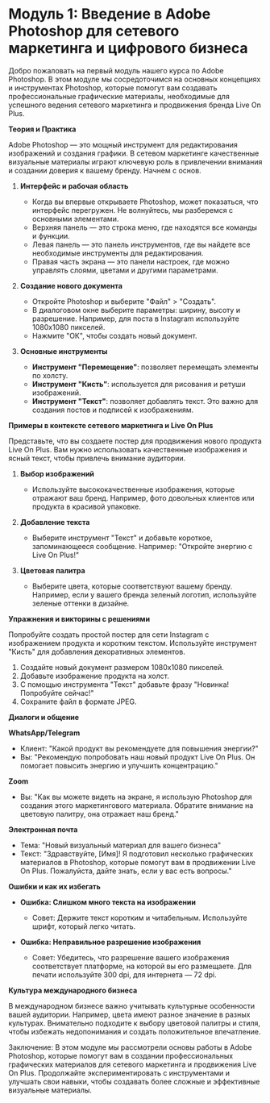 # **Модуль 1: Введение в Adobe Photoshop для сетевого маркетинга и цифрового бизнеса**

Добро пожаловать на первый модуль нашего курса по Adobe Photoshop. В этом модуле мы сосредоточимся на основных концепциях и инструментах Photoshop, которые помогут вам создавать профессиональные графические материалы, необходимые для успешного ведения сетевого маркетинга и продвижения бренда Live On Plus. 

**Теория и Практика**

Adobe Photoshop — это мощный инструмент для редактирования изображений и создания графики. В сетевом маркетинге качественные визуальные материалы играют ключевую роль в привлечении внимания и создании доверия к вашему бренду. Начнем с основ.

1. **Интерфейс и рабочая область**
   - Когда вы впервые открываете Photoshop, может показаться, что интерфейс перегружен. Не волнуйтесь, мы разберемся с основными элементами.
   - Верхняя панель — это строка меню, где находятся все команды и функции.
   - Левая панель — это панель инструментов, где вы найдете все необходимые инструменты для редактирования.
   - Правая часть экрана — это панели настроек, где можно управлять слоями, цветами и другими параметрами.

2. **Создание нового документа**
   - Откройте Photoshop и выберите "Файл" > "Создать".
   - В диалоговом окне выберите параметры: ширину, высоту и разрешение. Например, для поста в Instagram используйте 1080x1080 пикселей.
   - Нажмите "ОК", чтобы создать новый документ.

3. **Основные инструменты**
   - **Инструмент "Перемещение"**: позволяет перемещать элементы по холсту.
   - **Инструмент "Кисть"**: используется для рисования и ретуши изображений.
   - **Инструмент "Текст"**: позволяет добавлять текст. Это важно для создания постов и подписей к изображениям.

**Примеры в контексте сетевого маркетинга и Live On Plus**

Представьте, что вы создаете постер для продвижения нового продукта Live On Plus. Вам нужно использовать качественные изображения и ясный текст, чтобы привлечь внимание аудитории.

1. **Выбор изображений**
   - Используйте высококачественные изображения, которые отражают ваш бренд. Например, фото довольных клиентов или продукта в красивой упаковке.

2. **Добавление текста**
   - Выберите инструмент "Текст" и добавьте короткое, запоминающееся сообщение. Например: "Откройте энергию с Live On Plus!"

3. **Цветовая палитра**
   - Выберите цвета, которые соответствуют вашему бренду. Например, если у вашего бренда зеленый логотип, используйте зеленые оттенки в дизайне.

**Упражнения и викторины с решениями**

Попробуйте создать простой постер для сети Instagram с изображением продукта и коротким текстом. Используйте инструмент "Кисть" для добавления декоративных элементов.

1. Создайте новый документ размером 1080x1080 пикселей.
2. Добавьте изображение продукта на холст.
3. С помощью инструмента "Текст" добавьте фразу "Новинка! Попробуйте сейчас!"
4. Сохраните файл в формате JPEG.

**Диалоги и общение**

**WhatsApp/Telegram**
- Клиент: "Какой продукт вы рекомендуете для повышения энергии?"
- Вы: "Рекомендую попробовать наш новый продукт Live On Plus. Он помогает повысить энергию и улучшить концентрацию."

**Zoom**
- Вы: "Как вы можете видеть на экране, я использую Photoshop для создания этого маркетингового материала. Обратите внимание на цветовую палитру, она отражает наш бренд."

**Электронная почта**
- Тема: "Новый визуальный материал для вашего бизнеса"
- Текст: "Здравствуйте, [Имя]! Я подготовил несколько графических материалов в Photoshop, которые помогут вам в продвижении Live On Plus. Пожалуйста, дайте знать, если у вас есть вопросы."

**Ошибки и как их избегать**

- **Ошибка: Слишком много текста на изображении**
  - Совет: Держите текст коротким и читабельным. Используйте шрифт, который легко читать.
  
- **Ошибка: Неправильное разрешение изображения**
  - Совет: Убедитесь, что разрешение вашего изображения соответствует платформе, на которой вы его размещаете. Для печати используйте 300 dpi, для интернета — 72 dpi.

**Культура международного бизнеса**

В международном бизнесе важно учитывать культурные особенности вашей аудитории. Например, цвета имеют разное значение в разных культурах. Внимательно подходите к выбору цветовой палитры и стиля, чтобы избежать недопонимания и создать положительное впечатление.

Заключение: В этом модуле мы рассмотрели основы работы в Adobe Photoshop, которые помогут вам в создании профессиональных графических материалов для сетевого маркетинга и продвижения Live On Plus. Продолжайте экспериментировать с инструментами и улучшать свои навыки, чтобы создавать более сложные и эффективные визуальные материалы.
